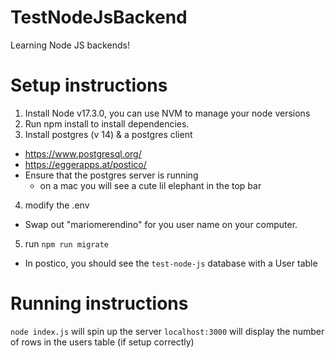 # TestNodeJsBackend
Learning Node JS backends!

# Setup instructions

1. Install Node v17.3.0, you can use NVM to manage your node versions
2. Run npm install to install dependencies. 
3. Install postgres (v 14)  & a postgres client 
  - https://www.postgresql.org/
  - https://eggerapps.at/postico/
  - Ensure that the postgres server is running
    - on a mac you will see a cute lil elephant in the top bar
4. modify the .env
  - Swap out "mariomerendino" for you user name on your computer. 
5. run `npm run migrate`
  - In postico, you should see the `test-node-js` database with a User table
  
# Running instructions

`node index.js` will spin up the server
`localhost:3000` will display the number of rows in the users table (if setup correctly)
